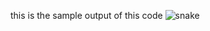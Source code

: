 this is the sample output of this code
![snake](https://github.com/user-attachments/assets/5d0e802e-f5a0-4194-a9e5-b40da8c04ce9)
